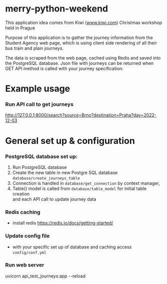 # merry-python-weekend
This application idea comes from Kiwi (www.kiwi.com) Christmas workshop held in Prague


Purpose of this application is to gather the journey information from the 
Student Agency web page, which is using client side rendering of all their 
bus train and plain journeys. 

The data is scraped from the web page, cached using Redis and saved into the 
PostgreSQL database. Json file with journeys can be returned when GET API 
method is called with your journey specification: 
# Example usage
### Run API call to get journeys
http://127.0.0.1:8000/search?source=Brno?destination=Praha?day=2022-12-03

# General set up & configuration
### PostgreSQL database set up:
1. Run PostgreSQL database
2. Create the new table in new Postgre SQL database <br>`database/create_journeys_table `
3. Connection is handled in `database/get_connection` by context manager, 
4. Table() model is called from `database/table_model` for initial table creation <br> and each API call to update journey data 

### Redis caching
- install redis https://redis.io/docs/getting-started/
### Update config file 
- with your specific set up of database and caching access <br>
`config/conf.yml`

### Run web server 
uvicorn api_test_journeys:app --reload
